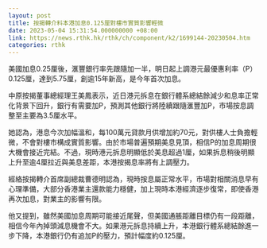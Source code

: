```yaml
---
layout: post
title: 按揭轉介料本港加息0.125厘對樓市實質影響輕微
date: 2023-05-04 15:31:54.000000000 +08:00
link: https://news.rthk.hk/rthk/ch/component/k2/1699144-20230504.htm
categories: rthk
---
```


美國加息0.25厘後，滙豐銀行率先跟隨加一半，明日起上調港元最優惠利率（P）0.125厘，達到5.75厘，創逾15年新高，是今年首次加息。

中原按揭董事總經理王美鳳表示，近日港元拆息在銀行體系總結餘減少和息率正常化背景下回升，銀行有需要加P，預測其他銀行將陸續跟隨滙豐加P，市場按息調整至主要為3.5厘水平。

她認為，港息今次加幅溫和，每100萬元貸款月供增加約70元，對供樓人士負擔輕微，不會對樓市構成實質影響。由於市場普遍預期美息見頂，相信P的加息周期很大機會接近完結。不過，現時港元拆息明顯低於美息超過1厘，如果拆息稍後明顯上升至逾4厘拉近與美息差距，本港按揭息率將有上調壓力。

經絡按揭轉介首席副總裁曹德明認為，現時按息屬正常水平，市場對相關消息早有心理準備，大部分香港業主還款能力穩健，加上現時本港經濟逐步復常，即使香港再次加息，對業主的影響有限。

他又提到，雖然美國加息周期可能接近尾聲，但美國通脹距離目標仍有一段距離，相信今年內掉頭減息機會不大。如果港元拆息持續上升，本港銀行體系總結餘進一步下降，本港銀行仍有追加P的壓力，預計幅度約0.125厘。
